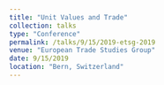 ```yaml
---
title: "Unit Values and Trade"
collection: talks
type: "Conference"
permalink: /talks/9/15/2019-etsg-2019
venue: "European Trade Studies Group"
date: 9/15/2019
location: "Bern, Switzerland"
---
```

